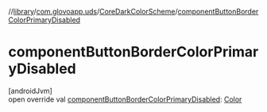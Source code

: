 //[library](../../../index.md)/[com.glovoapp.uds](../index.md)/[CoreDarkColorScheme](index.md)/[componentButtonBorderColorPrimaryDisabled](component-button-border-color-primary-disabled.md)

# componentButtonBorderColorPrimaryDisabled

[androidJvm]\
open override val [componentButtonBorderColorPrimaryDisabled](component-button-border-color-primary-disabled.md): [Color](https://developer.android.com/reference/kotlin/androidx/compose/ui/graphics/Color.html)
